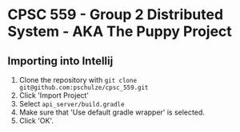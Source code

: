 # CPSC 559 - Group 2 Distributed System - AKA The Puppy Project

## Importing into Intellij

1. Clone the repository with `git clone git@github.com:pschulze/cpsc_559.git`
2. Click 'Import Project'
3. Select `api_server/build.gradle`
4. Make sure that 'Use default gradle wrapper' is selected.
5. Click 'OK'.
